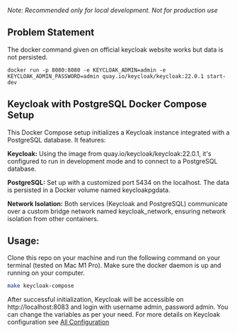 *Note: Recommended only for local development. Not for production use*

## Problem Statement
The docker command given on official keycloak website works but data is not persisted.
```
docker run -p 8080:8080 -e KEYCLOAK_ADMIN=admin -e KEYCLOAK_ADMIN_PASSWORD=admin quay.io/keycloak/keycloak:22.0.1 start-dev
```

## Keycloak with PostgreSQL Docker Compose Setup

This Docker Compose setup initializes a Keycloak instance integrated with a PostgreSQL database. It features:

**Keycloak:** Using the image from quay.io/keycloak/keycloak:22.0.1, it's configured to run in development mode and to connect to a PostgreSQL database.

**PostgreSQL:** Set up with a customized port 5434 on the localhost. The data is persisted in a Docker volume named keycloakpgdata.

**Network Isolation:** Both services (Keycloak and PostgreSQL) communicate over a custom bridge network named keycloak_network, ensuring network isolation from other containers.

## Usage:
Clone this repo on your machine and run the following command on your terminal (tested on Mac M1 Pro). Make sure the docker daemon is up and running on your computer.
```bash
make keycloak-compose
```

After successful initialization, Keycloak will be accessible on http://localhost:8083 and login with username admin, password admin. You can change the variables as per your need. For more details on Keycloak configuration see [All Configuration](https://www.keycloak.org/server/all-config)
